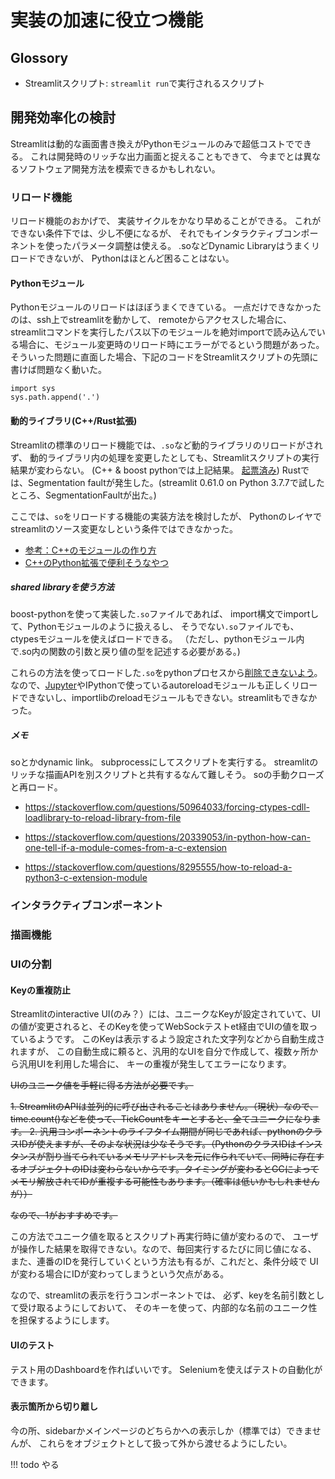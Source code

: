 # 実装の加速に役立つ機能
## Glossory
* Streamlitスクリプト: `streamlit run`で実行されるスクリプト

## 開発効率化の検討
Streamlitは動的な画面書き換えがPythonモジュールのみで超低コストでできる。
これは開発時のリッチな出力画面と捉えることもできて、
今までとは異なるソフトウェア開発方法を模索できるかもしれない。

### リロード機能
リロード機能のおかげで、
実装サイクルをかなり早めることができる。
これができない条件下では、少し不便になるが、
それでもインタラクティブコンポーネントを使ったパラメータ調整は使える。
.soなどDynamic Libraryはうまくリロードできないが、
Pythonはほとんど困ることはない。

#### Pythonモジュール
Pythonモジュールのリロードはほぼうまくできている。
一点だけできなかったのは、ssh上でstreamlitを動かして、
remoteからアクセスした場合に、streamlitコマンドを実行したパス以下のモジュールを絶対importで読み込んでいる場合に、モジュール変更時のリロード時にエラーがでるという問題があった。そういった問題に直面した場合、下記のコードをStreamlitスクリプトの先頭に書けば問題なく動いた。

```
import sys
sys.path.append('.')
```

#### 動的ライブラリ(C++/Rust拡張)
Streamlitの標準のリロード機能では、`.so`など動的ライブラリのリロードがされず、
動的ライブラリ内の処理を変更したとしても、Streamlitスクリプトの実行結果が変わらない。
(C++ & boost pythonでは上記結果。 [起票済み](https://github.com/streamlit/streamlit/issues/1606))
Rustでは、Segmentation faultが発生した。(streamlit 0.61.0 on Python 3.7.7で試したところ、SegmentationFaultが出た。)

ここでは、`so`をリロードする機能の実装方法を検討したが、
Pythonのレイヤでstreamlitのソース変更なしという条件ではできなかった。

* [参考：C++のモジュールの作り方](https://qiita.com/mink0212/items/5a429bdc70bef2245413)
* [C++のPython拡張で便利そうなやつ](https://stackoverflow.com/questions/16731115/how-to-debug-a-python-segmentation-fault)

##### shared libraryを使う方法
boost-pythonを使って実装した`.so`ファイルであれば、
import構文でimportして、Pythonモジュールのように扱えるし、
そうでない`.so`ファイルでも、ctypesモジュールを使えばロードできる。
（ただし、pythonモジュール内で.so内の関数の引数と戻り値の型を記述する必要がある。)

これらの方法を使ってロードした`.so`をpythonプロセスから[削除できないよう](https://stackoverflow.com/questions/437589/how-do-i-unload-reload-a-python-module/487718#487718)。なので、[Jupyter](https://stackoverflow.com/questions/39878103/jupyter-notebook-does-not-reload-boost-python-module)やIPythonで使っているautoreloadモジュールも正しくリロードできないし、importlibのreloadモジュールもできない。streamlitもできなかった。

##### メモ
soとかdynamic link。
subprocessにしてスクリプトを実行する。
streamlitのリッチな描画APIを別スクリプトと共有するなんて難しそう。
soの手動クローズと再ロード。

* https://stackoverflow.com/questions/50964033/forcing-ctypes-cdll-loadlibrary-to-reload-library-from-file

* https://stackoverflow.com/questions/20339053/in-python-how-can-one-tell-if-a-module-comes-from-a-c-extension
* https://stackoverflow.com/questions/8295555/how-to-reload-a-python3-c-extension-module

### インタラクティブコンポーネント


### 描画機能


### UIの分割
#### Keyの重複防止
Streamlitのinteractive UI(のみ？）には、ユニークなKeyが設定されていて、UIの値が変更されると、そのKeyを使ってWebSockテストet経由でUIの値を取っているようです。
このKeyは表示するよう設定された文字列などから自動生成されますが、
この自動生成に頼ると、汎用的なUIを自分で作成して、複数ヶ所から汎用UIを利用した場合に、
キーの重複が発生してエラーになります。

~~UIのユニーク値を手軽に得る方法が必要です。~~

~~1. StreamlitのAPIは並列的に呼び出されることはありません。（現状）なので、time.count()などを使って、TickCountをキーとすると、全てユニークになります。
2. 汎用コンポーネントのライフタイム期間が同じであれば、pythonのクラスIDが使えますが、そのよな状況は少なそうです。（PythonのクラスIDはインスタンスが割り当てられているメモリアドレスを元に作られていて、同時に存在するオブジェクトのIDは変わらないからです。タイミングが変わるとGCによってメモリ解放されてIDが重複する可能性もあります。（確率は低いかもしれませんが））~~

~~なので、1がおすすめです。~~

この方法でユニーク値を取るとスクリプト再実行時に値が変わるので、
ユーザが操作した結果を取得できない。なので、毎回実行するたびに同じ値になる、
また、連番のIDを発行していくという方法も有るが、これだと、条件分岐で
UIが変わる場合にIDが変わってしまうという欠点がある。

なので、streamlitの表示を行うコンポーネントでは、
必ず、keyを名前引数として受け取るようにしておいて、
そのキーを使って、内部的な名前のユニーク性を担保するようにします。

#### UIのテスト
テスト用のDashboardを作ればいいです。
Seleniumを使えばテストの自動化ができます。

#### 表示箇所から切り離し
今の所、sidebarかメインページのどちらかへの表示しか（標準では）できませんが、
これらをオブジェクトとして扱って外から渡せるようにしたい。

!!! todo
    やる
